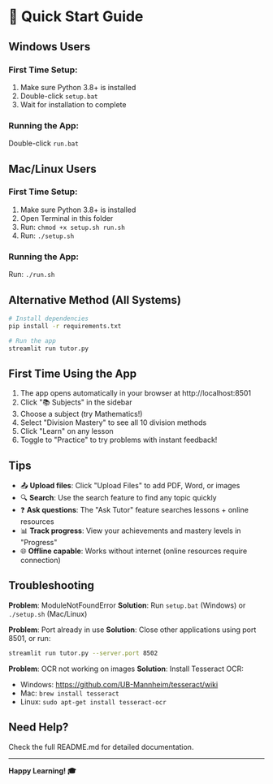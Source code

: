 # 🚀 Quick Start Guide

## Windows Users

### First Time Setup:
1. Make sure Python 3.8+ is installed
2. Double-click `setup.bat`
3. Wait for installation to complete

### Running the App:
Double-click `run.bat`

## Mac/Linux Users

### First Time Setup:
1. Make sure Python 3.8+ is installed
2. Open Terminal in this folder
3. Run: `chmod +x setup.sh run.sh`
4. Run: `./setup.sh`

### Running the App:
Run: `./run.sh`

## Alternative Method (All Systems)

```bash
# Install dependencies
pip install -r requirements.txt

# Run the app
streamlit run tutor.py
```

## First Time Using the App

1. The app opens automatically in your browser at http://localhost:8501
2. Click "📚 Subjects" in the sidebar
3. Choose a subject (try Mathematics!)
4. Select "Division Mastery" to see all 10 division methods
5. Click "Learn" on any lesson
6. Toggle to "Practice" to try problems with instant feedback!

## Tips

- 📤 **Upload files**: Click "Upload Files" to add PDF, Word, or images
- 🔍 **Search**: Use the search feature to find any topic quickly
- ❓ **Ask questions**: The "Ask Tutor" feature searches lessons + online resources
- 📊 **Track progress**: View your achievements and mastery levels in "Progress"
- 🌐 **Offline capable**: Works without internet (online resources require connection)

## Troubleshooting

**Problem**: ModuleNotFoundError
**Solution**: Run `setup.bat` (Windows) or `./setup.sh` (Mac/Linux)

**Problem**: Port already in use
**Solution**: Close other applications using port 8501, or run:
```bash
streamlit run tutor.py --server.port 8502
```

**Problem**: OCR not working on images
**Solution**: Install Tesseract OCR:
- Windows: https://github.com/UB-Mannheim/tesseract/wiki
- Mac: `brew install tesseract`
- Linux: `sudo apt-get install tesseract-ocr`

## Need Help?

Check the full README.md for detailed documentation.

---

**Happy Learning! 🎓**

